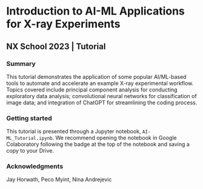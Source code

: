 # Introduction to AI-ML Applications for X-ray Experiments
## NX School 2023  |  Tutorial

### Summary
This tutorial demonstrates the application of some popular AI/ML-based tools to automate and accelerate an example X-ray experimental workflow. Topics covered include principal component analysis for conducting exploratory data analysis; convolutional neural networks for classification of image data; and integration of ChatGPT for streamlining the coding process.

### Getting started
This tutorial is presented through a Jupyter notebook, `AI-ML_Tutorial.ipynb`. We recommend opening the notebook in Google Colaboratory following the badge at the top of the notebook and saving a copy to your Drive.

### Acknowledgments
Jay Horwath, Peco Myint, Nina Andrejevic

